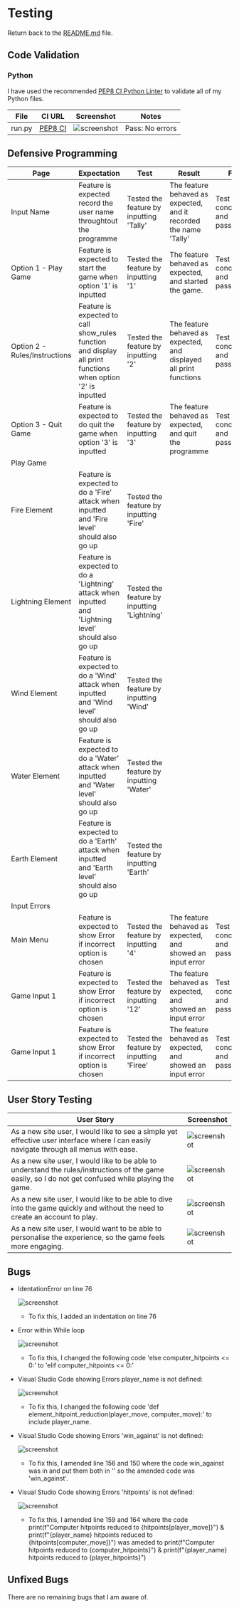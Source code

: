 # Testing

Return back to the [README.md](README.md) file.

## Code Validation

### Python

I have used the recommended [PEP8 CI Python Linter](https://pep8ci.herokuapp.com) to validate all of my Python files.

| File | CI URL | Screenshot | Notes |
| --- | --- | --- | --- |
| run.py | [PEP8 CI](https://pep8ci.herokuapp.com/https://raw.githubusercontent.com/riiyu7/elemental_fantasy_i/main/run.py) | ![screenshot](documentation/py-validation-run.png) | 	Pass: No errors |


## Defensive Programming

| Page | Expectation | Test | Result | Fix | Screenshot |
| --- | --- | --- | --- | --- | --- |
| Input Name | Feature is expected record the user name throughtout the programme| Tested the feature by inputting 'Tally' | The feature behaved as expected, and it recorded the name 'Tally' | Test concluded and passed | ![screenshot](documentation/input_name2.png) |
| Option 1 - Play Game | Feature is expected to start the game when option '1' is inputted | Tested the feature by inputting '1' | The feature behaved as expected, and started the game.  | Test concluded and passed | ![screenshot](documentation/option_1.png) |
| Option 2 - Rules/Instructions | Feature is expected to call show_rules function and display all print functions when option '2' is inputted | Tested the feature by inputting '2' | The feature behaved as expected, and displayed all print functions  | Test concluded and passed | ![screenshot](documentation/option_2.png) |
| Option 3 - Quit Game | Feature is expected to do quit the game when option '3' is inputted| Tested the feature by inputting '3'| The feature behaved as expected, and quit the programme | Test concluded and passed | ![screenshot](documentation/option_3.png) |
| Play Game | | | | | |
| Fire Element | Feature is expected to do a 'Fire' attack when inputted and 'Fire level' should also go up | Tested the feature by inputting 'Fire' | | | ![screenshot](documentation/feature05.png) |
| Lightning Element | Feature is expected to do a 'Lightning' attack when inputted and 'Lightning level' should also go up | Tested the feature by inputting 'Lightning' | | | ![screenshot](documentation/feature05.png) |
| Wind Element | Feature is expected to do a 'Wind' attack when inputted and 'Wind level' should also go up | Tested the feature by inputting 'Wind' | | | ![screenshot](documentation/feature05.png) |
| Water Element | Feature is expected to do a 'Water' attack when inputted and 'Water level' should also go up | Tested the feature by inputting 'Water' | | | ![screenshot](documentation/feature05.png) |
| Earth Element | Feature is expected to do a 'Earth' attack when inputted and 'Earth level' should also go up | Tested the feature by inputting 'Earth' | | | ![screenshot](documentation/feature05.png) |
| Input Errors | | | | | |
| Main Menu | Feature is expected to show Error if incorrect option is chosen| Tested the feature by inputting '4'| The feature behaved as expected, and showed an input error | Test concluded and passed | ![screenshot](documentation/menu_invalid_choice.png) |
| Game Input 1 | Feature is expected to show Error if incorrect option is chosen| Tested the feature by inputting '12'| The feature behaved as expected, and showed an input error | Test concluded and passed | ![screenshot](documentation/game_invalid_choice.png) |
| Game Input 1 | Feature is expected to show Error if incorrect option is chosen| Tested the feature by inputting 'Firee'| The feature behaved as expected, and showed an input error | Test concluded and passed | ![screenshot](documentation/game_invalid_choice2.png) |


## User Story Testing

| User Story | Screenshot |
| --- | --- |
| As a new site user, I would like to see a simple yet effective user interface where I can easily navigate through all menus with ease.| ![screenshot](documentation/menu_feautres.png) |
| As a new site user, I would like to be able to understand the rules/instructions of the game easily, so I do not get confused while playing the game. | ![screenshot](documentation/option_2.png) |
| As a new site user, I would like to be able to dive into the game quickly and without the need to create an account to play. | ![screenshot](documentation/option_3.png) |
| As a new site user, I would want to be able to personalise the experience, so the game feels more engaging.| ![screenshot](documentation/input_name.png) |

## Bugs

- IdentationError on line 76

    ![screenshot](documentation/indentation_error.jpg)

    - To fix this, I added an indentation on line 76

- Error within While loop

    ![screenshot](documentation/elif_error.jpg)

    - To fix this, I changed the following code 'else computer_hitpoints <= 0:' to 'elif computer_hitpoints <= 0:'

- Visual Studio Code showing Errors player_name is not defined:

    ![screenshot](documentation/bugs.png)

    - To fix this, I changed the following code 'def element_hitpoint_reduction(player_move, computer_move):' to include player_name.

- Visual Studio Code showing Errors 'win_against' is not defined:

    ![screenshot](documentation/bugs.png)

    - To fix this, I amended line 156 and 150 where the code win_against was in and put them both in '' so the amended code was 'win_against'.

- Visual Studio Code showing Errors 'hitpoints' is not defined:

    ![screenshot](documentation/bugs.png)

    - To fix this, I amended line 159 and 164 where the code  print(f"Computer hitpoints reduced to {hitpoints[player_move]}") & print(f"{player_name} hitpoints reduced to {hitpoints[computer_move]}") was ameded to print(f"Computer hitpoints reduced to {computer_hitpoints}") & print(f"{player_name} hitpoints reduced to {player_hitpoints}")

## Unfixed Bugs

There are no remaining bugs that I am aware of.

